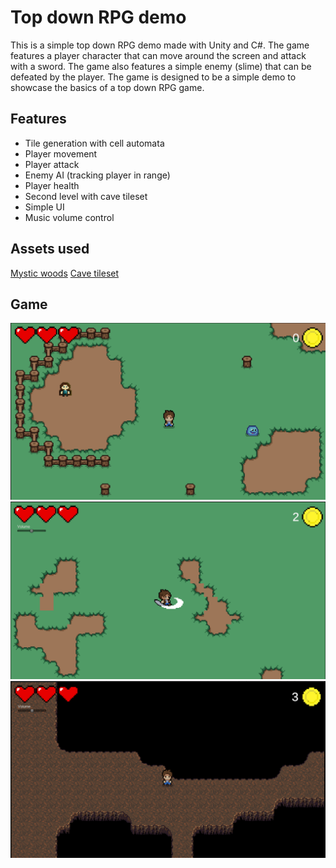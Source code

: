 # Top down RPG demo

This is a simple top down RPG demo made with Unity and C#. The game features a player character that can move around the screen and attack with a sword. The game also features a simple enemy (slime) that can be defeated by the player. The game is designed to be a simple demo to showcase the basics of a top down RPG game.

## Features
- Tile generation with cell automata
- Player movement
- Player attack
- Enemy AI (tracking player in range)
- Player health
- Second level with cave tileset
- Simple UI
- Music volume control

## Assets used
[Mystic woods](https://game-endeavor.itch.io/mystic-woods)
[Cave tileset](https://opengameart.org/content/cave-tileset-0)

## Game
![alt text](/screen%20shots/image.png)
![alt text](/screen%20shots/image2.png)
![alt text](/screen%20shots/image3.png)